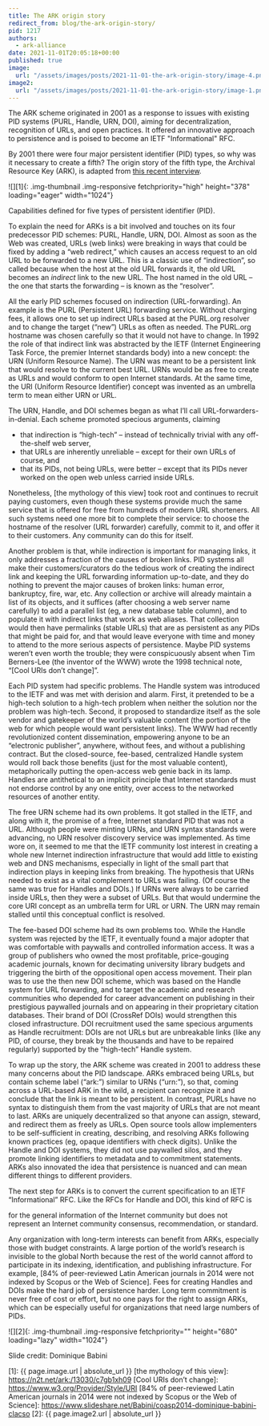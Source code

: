 ```yaml
---
title: The ARK origin story
redirect_from: blog/the-ark-origin-story/
pid: 1217
authors:
  - ark-alliance
date: 2021-11-01T20:05:18+00:00
published: true
image:
  url: "/assets/images/posts/2021-11-01-the-ark-origin-story/image-4.png"
image2:
  url: "/assets/images/posts/2021-11-01-the-ark-origin-story/image-1.png"
---
```


The ARK scheme originated in 2001 as a response to issues with existing PID
systems (PURL, Handle, URN, DOI), aiming for decentralization, recognition of
URLs, and open practices. It offered an innovative approach to persistence and
is poised to become an IETF "Informational" RFC.

<!--more-->

By 2001 there were four major persistent identifier (PID) types, so why was it
necessary to create a fifth? The origin story of the fifth type, the Archival
Resource Key (ARK), is adapted from [this recent interview].

![][1]{: .img-thumbnail .img-responsive fetchpriority="high" height="378" loading="eager" width="1024"}

Capabilities defined for five types of persistent identifier (PID).

To explain the need for ARKs is a bit involved and touches on its four
predecessor PID schemes: PURL, Handle, URN, DOI. Almost as soon as the Web was
created, URLs (web links) were breaking in ways that could be fixed by adding
a “web redirect,” which causes an access request to an old URL to be forwarded
to a new URL. This is a classic use of “indirection”, so called because when
the host at the old URL forwards it, the old URL becomes an *indirect* link to
the new URL. The host named in the old URL – the one that starts the
forwarding – is known as the “resolver”.

All the early PID schemes focused on indirection (URL-forwarding). An example
is the PURL (Persistent URL) forwarding service. Without charging fees, it
allows one to set up indirect URLs based at the PURL.org resolver and to
change the target (“new”) URLs as often as needed. The PURL.org hostname was
chosen carefully so that it would not have to change. In 1992 the role of that
indirect link was abstracted by the IETF (Internet Engineering Task Force, the
premier Internet standards body) into a new concept: the URN (Uniform Resource
Name). The URN was meant to be a persistent link that would resolve to the
current best URL. URNs would be as free to create as URLs and would conform to
open Internet standards. At the same time, the URI (Uniform Resource
Identifier) concept was invented as an umbrella term to mean either URN or
URL.

The URN, Handle, and DOI schemes began as what I’ll call
URL-forwarders-in-denial. Each scheme promoted specious arguments, claiming

-   that indirection is “high-tech” – instead of technically trivial with any
    off-the-shelf web server,
-   that URLs are inherently unreliable – except for their own URLs of course,
    and
-   that its PIDs, not being URLs, were better – except that its PIDs never
    worked on the open web unless carried inside URLs.

Nonetheless, [the mythology of this view] took root and continues to recruit
paying customers, even though these systems provide much the same service that
is offered for free from hundreds of modern URL shorteners. All such systems
need one more bit to complete their service: to choose the hostname of the
resolver (URL forwarder) carefully, commit to it, and offer it to their
customers. Any community can do this for itself.

Another problem is that, while indirection is important for managing links, it
only addresses a fraction of the causes of broken links. PID systems all make
their customers/curators do the tedious work of creating the indirect link and
keeping the URL forwarding information up-to-date, and they do nothing to
prevent the major causes of broken links: human error, bankruptcy, fire, war,
etc. Any collection or archive will already maintain a list of its objects,
and it suffices (after choosing a web server name carefully) to add a parallel
list (eg, a new database table column), and to populate it with indirect links
that work as web aliases. That collection would then have permalinks (stable
URLs) that are as persistent as any PIDs that might be paid for, and that
would leave everyone with time and money to attend to the more serious aspects
of persistence. Maybe PID systems weren’t even worth the trouble; they were
conspicuously absent when Tim Berners-Lee (the inventor of the WWW) wrote the
1998 technical note, “[Cool URIs don’t change]”.

Each PID system had specific problems. The Handle system was introduced to the
IETF and was met with derision and alarm. First, it pretended to be a
high-tech solution to a high-tech problem when neither the solution nor the
problem was high-tech. Second, it proposed to standardize itself as the sole
vendor and gatekeeper of the world’s valuable content (the portion of the web
for which people would want persistent links). The WWW had recently
revolutionized content dissemination, empowering anyone to be an “electronic
publisher”, anywhere, without fees, and without a publishing contract. But the
closed-source, fee-based, centralized Handle system would roll back those
benefits (just for the most valuable content), metaphorically putting the
open-access web genie back in its lamp. Handles are antithetical to an
implicit principle that Internet standards must not endorse control by any one
entity, over access to the networked resources of another entity.

The free URN scheme had its own problems. It got stalled in the IETF, and
along with it, the promise of a free, Internet standard PID that was not a
URL. Although people were minting URNs, and URN syntax standards were
advancing, no URN resolver discovery service was implemented. As time wore on,
it seemed to me that the IETF community lost interest in creating a whole new
Internet indirection infrastructure that would add little to existing web and
DNS mechanisms, especially in light of the small part that indirection plays
in keeping links from breaking. The hypothesis that URNs needed to exist as a
vital complement to URLs was failing. (Of course the same was true for Handles
and DOIs.) If URNs were always to be carried inside URLs, then they were a
subset of URLs. But that would undermine the core URI concept as an umbrella
term for URL or URN. The URN may remain stalled until this conceptual conflict
is resolved.

The fee-based DOI scheme had its own problems too. While the Handle system was
rejected by the IETF, it eventually found a major adopter that was comfortable
with paywalls and controlled information access. It was a group of publishers
who owned the most profitable, price-gouging academic journals, known for
decimating university library budgets and triggering the birth of the
oppositional open access movement. Their plan was to use the then new DOI
scheme, which was based on the Handle system for URL forwarding, and to target
the academic and research communities who depended for career advancement on
publishing in their prestigious paywalled journals and on appearing in their
proprietary citation databases. Their brand of DOI (CrossRef DOIs) would
strengthen this closed infrastructure. DOI recruitment used the same specious
arguments as Handle recruitment: DOIs are not URLs but are unbreakable links
(like any PID, of course, they break by the thousands and have to be repaired
regularly) supported by the “high-tech” Handle system.

To wrap up the story, the ARK scheme was created in 2001 to address these many
concerns about the PID landscape. ARKs embraced being URLs, but contain scheme
label (“ark:”) similar to URNs (“urn:”), so that, coming across a URL-based
ARK in the wild, a recipient can recognize it and conclude that the link is
meant to be persistent. In contrast, PURLs have no syntax to distinguish them
from the vast majority of URLs that are not meant to last. ARKs are uniquely
decentralized so that anyone can assign, steward, and redirect them as freely
as URLs. Open source tools allow implementers to be self-sufficient in
creating, describing, and resolving ARKs following known practices (eg, opaque
identifiers with check digits). Unlike the Handle and DOI systems, they did
not use paywalled silos, and they promote linking identifiers to metadata and
to commitment statements. ARKs also innovated the idea that persistence is
nuanced and can mean different things to different providers.

The next step for ARKs is to convert the current specification to an IETF
“Informational” RFC. Like the RFCs for Handle and DOI, this kind of RFC is

for the general information of the Internet community but does not represent
an Internet community consensus, recommendation, or standard.

Any organization with long-term interests can benefit from ARKs, especially
those with budget constraints. A large portion of the world’s research is
invisible to the global North because the rest of the world cannot afford to
participate in its indexing, identification, and publishing infrastructure.
For example, [84% of peer-reviewed Latin American journals in 2014 were not
indexed by Scopus or the Web of Science]. Fees for creating Handles and DOIs
make the hard job of persistence harder. Long term commitment is never free of
cost or effort, but no one pays for the right to assign ARKs, which can be
especially useful for organizations that need large numbers of PIDs.

![][2]{: .img-thumbnail .img-responsive fetchpriority="" height="680" loading="lazy" width="1024"}

Slide credit: Dominique Babini

[this recent interview]: https://saaers.wordpress.com/2021/09/14/ark-alliance-an-interview-with-john-kunze/
[1]: {{ page.image.url | absolute_url }}
[the mythology of this view]: https://n2t.net/ark:/13030/c7gb1xh09
[Cool URIs don’t change]: https://www.w3.org/Provider/Style/URI
[84% of peer-reviewed Latin American journals in 2014 were not indexed by Scopus or the Web of Science]: https://www.slideshare.net/Babini/coasp2014-dominique-babini-clacso
[2]: {{ page.image2.url | absolute_url }}

